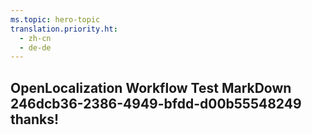 ```yaml
---
ms.topic: hero-topic
translation.priority.ht: 
  - zh-cn
  - de-de
---
```

## OpenLocalization Workflow Test MarkDown 246dcb36-2386-4949-bfdd-d00b55548249 thanks!
